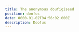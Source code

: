 ```yaml
---
title: The anonymous doufigiseed
position: doofus
date: 0000-01-02T04:56:02.000Z
description: Doofus
---
```

